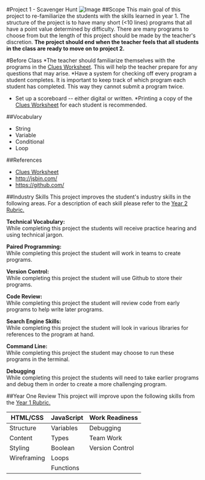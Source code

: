 #Project 1 - Scavenger Hunt
![Image](http://i.imgur.com/N7dzgjo.png)
##Scope
This main goal of this project to re-familiarize the students with the skills learned in year 1. The structure of the project is to have many short (<10 lines) programs that all have a point value determined by difficulty. There are many programs to choose from but the length of this project should be made by the teacher's discretion. **The project should end when the teacher feels that all students in the class are ready to move on to project 2.** 



#Before Class
*The teacher should familiarize themselves with the programs in the [Clues Worksheet](clues/README.md). This will help the teacher prepare for any questions that may arise.
*Have a system for checking off every program a student completes. It is important to keep track of which program each student has completed. This way they cannot submit a program twice. 
* Set up a scoreboard --  either digital or written.
*Printing a copy of the [Clues Worksheet](clues/README.md) for each student is recommended. 

##Vocabulary
* String
* Variable
* Conditional
* Loop

##References
* [Clues Worksheet](clues/README.md)
* <http://jsbin.com/>
* <https://github.com/>
 

##Industry Skills
This project improves the student's industry skills in the following areas. For a description of each skill please refer to the [Year 2 Rubric.](https://docs.google.com/a/scripted.org/spreadsheet/ccc?key=0AmfF2axUr9M_dDA0WEV0LWo2MnBUM0JaQnJTYy1sc0E&usp=drive_web#gid=0)

**Technical Vocabulary:**  
While completing this project the students will receive practice hearing and using technical jargon.

**Paired Programming:**   
While completing this project the student will work in teams to create programs.

**Version Control:**   
While completing this project the student will use Github to store their programs.

**Code Review:**   
While completing this project the student will review code from early programs to help write later programs.

**Search Engine Skills:**  
While completing this project the student will look in various libraries for references to the program at hand.

**Command Line:**  
While completing this project the student may choose to run these programs in the terminal.

**Debugging**  
While completing this project the students will need to take earlier programs and debug them in order to create a more challenging program.

##Year One Review
This project will improve upon the following skills from the [Year 1 Rubric.](https://docs.google.com/a/scripted.org/spreadsheet/ccc?key=0AobNdyExPHV5dGRWMVI0QVpnSWYtczZZT2ZyV01kcmc&usp=drive_web#gid=0)  
    
HTML/CSS | JavaScript | Work Readiness
------------ | ------------- | ------------
Structure	| Variables		| Debugging
Content		| Types  		| Team Work
Styling		|	Boolean		| Version Control
Wireframing	| 	Loops		|
			|	Functions	|
		

